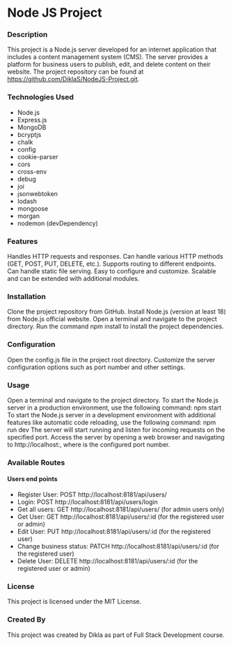 # Node JS Project

### Description
This project is a Node.js server developed for an internet application that includes a content management system (CMS). The server provides a platform for business users to publish, edit, and delete content on their website. 
The project repository can be found at https://github.com/DiklaS/NodeJS-Project.git.

### Technologies Used
- Node.js
- Express.js
- MongoDB
- bcryptjs
- chalk
- config
- cookie-parser
- cors
- cross-env
- debug
- joi
- jsonwebtoken
- lodash
- mongoose
- morgan
- nodemon (devDependency)

### Features
Handles HTTP requests and responses.
Can handle various HTTP methods (GET, POST, PUT, DELETE, etc.).
Supports routing to different endpoints.
Can handle static file serving.
Easy to configure and customize.
Scalable and can be extended with additional modules.

### Installation
Clone the project repository from GitHub.
Install Node.js (version at least 18) from Node.js official website.
Open a terminal and navigate to the project directory.
Run the command npm install to install the project dependencies.

### Configuration
Open the config.js file in the project root directory.
Customize the server configuration options such as port number and other settings.

### Usage
Open a terminal and navigate to the project directory.
To start the Node.js server in a production environment, use the following command: npm start
To start the Node.js server in a development environment with additional features like automatic code reloading, use the following command: npm run dev
The server will start running and listen for incoming requests on the specified port.
Access the server by opening a web browser and navigating to http://localhost:<port>, where <port> is the configured port number.  

### Available Routes
#### Users end points
* Register User: POST http://localhost:8181/api/users/
* Login: POST http://localhost:8181/api/users/login
* Get all users: GET http://localhost:8181/api/users/ (for admin users only)
* Get User: GET http://localhost:8181/api/users/:id (for the registered user or admin)
* Edit User: PUT http://localhost:8181/api/users/:id (for the registered user)
* Change business status: PATCH http://localhost:8181/api/users/:id (for the registered user)
* Delete User: DELETE http://localhost:8181/api/users/:id (for the registered user or admin)


### License
This project is licensed under the MIT License.

### Created By
This project was created by Dikla as part of Full Stack Development course.

